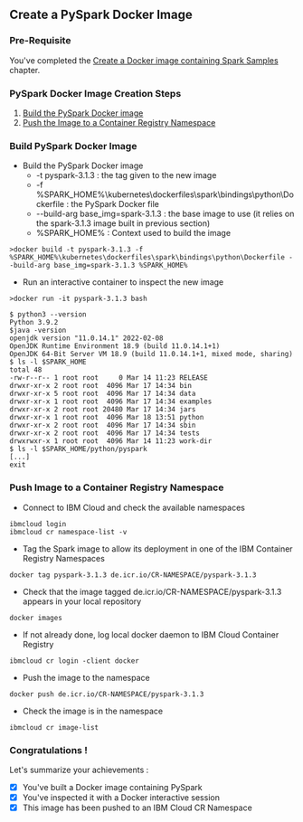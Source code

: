 
## Create a PySpark Docker Image

### Pre-Requisite
You've completed the [Create a Docker image containing Spark Samples](../2_create_sparksample_image/README.md) chapter.

### PySpark Docker Image Creation Steps
1. [Build the PySpark Docker image](#build-pyspark-docker-image)
2. [Push the Image to a Container Registry Namespace](#push-image-to-a-container-registry-namespace)

### Build PySpark Docker Image

* Build the PySpark Docker image
  + -t pyspark-3.1.3 : the tag given to the new image
  + -f %SPARK_HOME%\kubernetes\dockerfiles\spark\bindings\python\Dockerfile : the PySpark Docker file
  + --build-arg base_img=spark-3.1.3 : the base image to use (it relies on the spark-3.1.3 image built in previous section)
  + %SPARK_HOME% : Context used to build the image 
```
>docker build -t pyspark-3.1.3 -f %SPARK_HOME%\kubernetes\dockerfiles\spark\bindings\python\Dockerfile --build-arg base_img=spark-3.1.3 %SPARK_HOME%
```

* Run an interactive container to inspect the new image
```
>docker run -it pyspark-3.1.3 bash

$ python3 --version
Python 3.9.2
$java -version
openjdk version "11.0.14.1" 2022-02-08
OpenJDK Runtime Environment 18.9 (build 11.0.14.1+1)
OpenJDK 64-Bit Server VM 18.9 (build 11.0.14.1+1, mixed mode, sharing)
$ ls -l $SPARK_HOME
total 48
-rw-r--r-- 1 root root     0 Mar 14 11:23 RELEASE
drwxr-xr-x 2 root root  4096 Mar 17 14:34 bin
drwxr-xr-x 5 root root  4096 Mar 17 14:34 data
drwxr-xr-x 1 root root  4096 Mar 17 14:34 examples
drwxr-xr-x 2 root root 20480 Mar 17 14:34 jars
drwxr-xr-x 1 root root  4096 Mar 18 13:51 python
drwxr-xr-x 2 root root  4096 Mar 17 14:34 sbin
drwxr-xr-x 2 root root  4096 Mar 17 14:34 tests
drwxrwxr-x 1 root root  4096 Mar 14 11:23 work-dir
$ ls -l $SPARK_HOME/python/pyspark
[...]
exit
```

### Push Image to a Container Registry Namespace

* Connect to IBM Cloud and check the available namespaces
```
ibmcloud login
ibmcloud cr namespace-list -v
```
* Tag the Spark image to allow its deployment in one of the IBM Container Registry Namespaces
```
docker tag pyspark-3.1.3 de.icr.io/CR-NAMESPACE/pyspark-3.1.3
```
* Check that the image tagged de.icr.io/CR-NAMESPACE/pyspark-3.1.3 appears in your local repository
```
docker images
```
* If not already done, log local docker daemon to IBM Cloud Container Registry
```
ibmcloud cr login -client docker
```
* Push the image to the namespace
```
docker push de.icr.io/CR-NAMESPACE/pyspark-3.1.3
```
* Check the image is in the namespace
```
ibmcloud cr image-list
```

### Congratulations !

Let's summarize your achievements :

- [x] You've built a Docker image containing PySpark 
- [x] You've inspected it with a Docker interactive session
- [x] This image has been pushed to an IBM Cloud CR Namespace